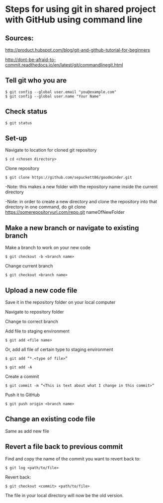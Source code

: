 # Steps for using git in shared project with GitHub using command line

## Sources: 
http://product.hubspot.com/blog/git-and-github-tutorial-for-beginners

http://dont-be-afraid-to-commit.readthedocs.io/en/latest/git/commandlinegit.html


## Tell git who you are
```
$ git config --global user.email "you@example.com"
$ git config --global user.name "Your Name"
```

## Check status
```
$ git status
```

## Set-up

Navigate to location for cloned git repository

```
$ cd <chosen directory>
```
Clone repository

```
$ git clone https://github.com/sepuckett86/goodminder.git
```

-Note: this makes a new folder with the repository name inside the current directory

-Note: in order to create a new directory and clone the repository into that directory in one command, do git clone https://somerepositoryurl.com/repo.git nameOfNewFolder
## Make a new branch or navigate to existing branch

Make a branch to work on your new code

```
$ git checkout -b <branch name>
```

Change current branch

```
$ git checkout <branch name>
```


## Upload a new code file
Save it in the repository folder on your local computer

Navigate to repository folder

Change to correct branch

Add file to staging environment

```
$ git add <file name>
```

Or, add all file of certain type to staging environment 

```
$ git add “*.<type of file>”
```

```
$ git add -A
```

Create a commit

```
$ git commit -m “<This is text about what I change in this commit>”
```

Push it to GitHub

```
$ git push origin <branch name>
```

## Change an existing code file

Same as add new file

## Revert a file back to previous commit

Find and copy the name of the commit you want to revert back to:
```
$ git log <path/to/file>
```

Revert back:
```
$ git checkout <commit> <path/to/file>
```
The file in your local directory will now be the old version.
